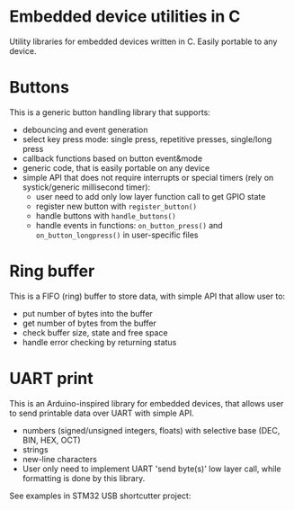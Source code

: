 # Embedded device utilities in C
Utility libraries for embedded devices written in C. Easily portable to any device.

# Buttons  
This is a generic button handling library that supports:
* debouncing and event generation
* select key press mode: single press, repetitive presses, single/long press
* callback functions based on button event&mode
* generic code, that is easily portable on any device
* simple API that does not require interrupts or special timers (rely on systick/generic millisecond timer):
    * user need to add only low layer function call to get GPIO state
    * register new button with `register_button()`
    * handle buttons with `handle_buttons()`
    * handle events in functions: `on_button_press()` and `on_button_longpress()` in user-specific files

# Ring buffer  
This is a FIFO (ring) buffer to store data, with simple API that allow user to:
* put number of bytes into the buffer
* get number of bytes from the buffer
* check buffer size, state and free space
* handle error checking by returning status

# UART print
This is an Arduino-inspired library for embedded devices, that allows user to send printable data over UART with simple API.
* numbers (signed/unsigned integers, floats) with selective base (DEC, BIN, HEX, OCT)
* strings
* new-line characters
* User only need to implement UART 'send byte(s)' low layer call, while formatting is done by this library.

See examples in STM32 USB shortcutter project: 

